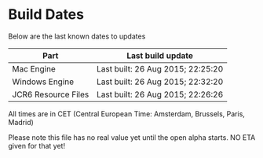 # Build Dates

Below are the last known dates to updates

Part | Last build update
-----|-----
Mac Engine | Last built: 26 Aug 2015; 22:25:20
Windows Engine | Last built: 26 Aug 2015; 22:32:20
JCR6 Resource Files | Last built: 26 Aug 2015; 22:26:26
All times are in CET (Central European Time: Amsterdam, Brussels, Paris, Madrid)


Please note this file has no real value yet until the open alpha starts. NO ETA given for that yet!

